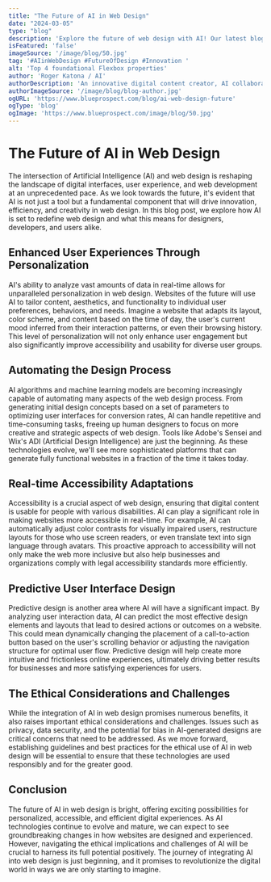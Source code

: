 ```yaml
---
title: "The Future of AI in Web Design"
date: "2024-03-05"
type: "blog"
description: 'Explore the future of web design with AI! Our latest blog unveils how AI is revolutionizing the way we create and experience the web, from personalized user experiences to automated design processes. Dive into the possibilities and join the conversation on shaping a more intuitive and inclusive digital future.'
isFeatured: 'false'
imageSource: '/image/blog/50.jpg'
tag: '#AIinWebDesign #FutureOfDesign #Innovation '
alt: 'Top 4 foundational Flexbox properties'
author: 'Roger Katona / AI'
authorDescription: 'An innovative digital content creator, AI collaborator with a passion for storytelling.'
authorImageSource: '/image/blog/blog-author.jpg'
ogURL: 'https://www.blueprospect.com/blog/ai-web-design-future'
ogType: 'blog'
ogImage: 'https://www.blueprospect.com/image/blog/50.jpg'
---
```


# The Future of AI in Web Design

The intersection of Artificial Intelligence (AI) and web design is reshaping the landscape of digital interfaces, user experience, and web development at an unprecedented pace. As we look towards the future, it's evident that AI is not just a tool but a fundamental component that will drive innovation, efficiency, and creativity in web design. In this blog post, we explore how AI is set to redefine web design and what this means for designers, developers, and users alike.

## Enhanced User Experiences Through Personalization

AI's ability to analyze vast amounts of data in real-time allows for unparalleled personalization in web design. Websites of the future will use AI to tailor content, aesthetics, and functionality to individual user preferences, behaviors, and needs. Imagine a website that adapts its layout, color scheme, and content based on the time of day, the user's current mood inferred from their interaction patterns, or even their browsing history. This level of personalization will not only enhance user engagement but also significantly improve accessibility and usability for diverse user groups.

## Automating the Design Process

AI algorithms and machine learning models are becoming increasingly capable of automating many aspects of the web design process. From generating initial design concepts based on a set of parameters to optimizing user interfaces for conversion rates, AI can handle repetitive and time-consuming tasks, freeing up human designers to focus on more creative and strategic aspects of web design. Tools like Adobe's Sensei and Wix's ADI (Artificial Design Intelligence) are just the beginning. As these technologies evolve, we'll see more sophisticated platforms that can generate fully functional websites in a fraction of the time it takes today.

## Real-time Accessibility Adaptations

Accessibility is a crucial aspect of web design, ensuring that digital content is usable for people with various disabilities. AI can play a significant role in making websites more accessible in real-time. For example, AI can automatically adjust color contrasts for visually impaired users, restructure layouts for those who use screen readers, or even translate text into sign language through avatars. This proactive approach to accessibility will not only make the web more inclusive but also help businesses and organizations comply with legal accessibility standards more efficiently.

## Predictive User Interface Design

Predictive design is another area where AI will have a significant impact. By analyzing user interaction data, AI can predict the most effective design elements and layouts that lead to desired actions or outcomes on a website. This could mean dynamically changing the placement of a call-to-action button based on the user's scrolling behavior or adjusting the navigation structure for optimal user flow. Predictive design will help create more intuitive and frictionless online experiences, ultimately driving better results for businesses and more satisfying experiences for users.

## The Ethical Considerations and Challenges

While the integration of AI in web design promises numerous benefits, it also raises important ethical considerations and challenges. Issues such as privacy, data security, and the potential for bias in AI-generated designs are critical concerns that need to be addressed. As we move forward, establishing guidelines and best practices for the ethical use of AI in web design will be essential to ensure that these technologies are used responsibly and for the greater good.

## Conclusion

The future of AI in web design is bright, offering exciting possibilities for personalized, accessible, and efficient digital experiences. As AI technologies continue to evolve and mature, we can expect to see groundbreaking changes in how websites are designed and experienced. However, navigating the ethical implications and challenges of AI will be crucial to harness its full potential positively. The journey of integrating AI into web design is just beginning, and it promises to revolutionize the digital world in ways we are only starting to imagine.
